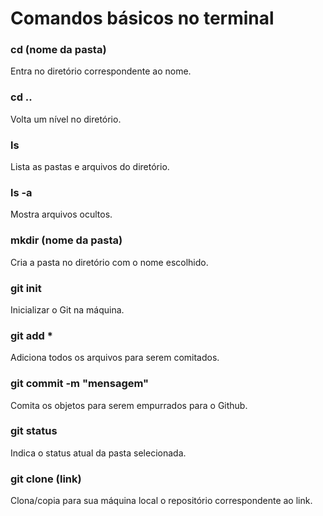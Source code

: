 # Comandos básicos no terminal

### cd (nome da pasta)

Entra no diretório correspondente ao nome.

### cd ..

Volta um nível no diretório.

### ls

Lista as pastas e arquivos do diretório.

### ls -a

Mostra arquivos ocultos.

### mkdir (nome da pasta)

Cria a pasta no diretório com o nome escolhido.

### git init

Inicializar o Git na máquina.

### git add *

Adiciona todos os arquivos para serem comitados.

### git commit -m "mensagem"

Comita os objetos para serem empurrados para o Github.

### git status

Indica o status atual da pasta selecionada.

### git clone (link)

Clona/copia para sua máquina local o repositório correspondente ao link.